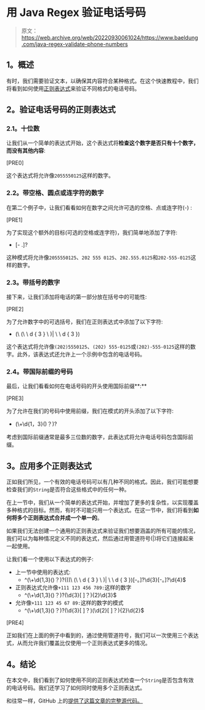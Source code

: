 # 用 Java Regex 验证电话号码

> 原文：<https://web.archive.org/web/20220930061024/https://www.baeldung.com/java-regex-validate-phone-numbers>

## **1。概述**

有时，我们需要验证文本，以确保其内容符合某种格式。在这个快速教程中，我们将看到如何使用[正则表达式](/web/20220630141021/https://www.baeldung.com/regular-expressions-java)来验证不同格式的电话号码。

## **2。验证电话号码的正则表达式**

### **2.1。十位数**

让我们从一个简单的表达式开始，这个表达式将**检查这个数字是否只有十个数字，而没有其他内容**:

[PRE0]

这个表达式将允许像`2055550125`这样的数字。

### **2.2。带空格、圆点或连字符的数字**

在第二个例子中，让我们看看如何在数字之间允许可选的空格、点或连字符(-) :

[PRE1]

为了实现这个额外的目标(可选的空格或连字符)，我们简单地添加了字符:

*   [- .]?

这种模式将允许像`2055550125`、`202 555 0125`、`202.555.0125`和`202-555-0125`这样的数字。

### **2.3。带括号的数字**

接下来，让我们添加将电话的第一部分放在括号中的可能性:

[PRE2]

为了允许数字中的可选括号，我们在正则表达式中添加了以下字符:

*   (\ \(\ \ d { 3 } \ \)| \ \ d { 3 })

这个表达式将允许像`(202)5550125`、`(202) 555-0125`或`(202)-555-0125`这样的数字。此外，该表达式还允许上一个示例中包含的电话号码。

### **2.4。带国际前缀的号码**

最后，让我们看看如何在电话号码的开头使用国际前缀**:**

[PRE3]

为了允许在我们的号码中使用前缀，我们在模式的开头添加了以下字符:

*   (\\+\\d{1，3}()？)?

考虑到国际前缀通常是最多三位数的数字，此表达式将允许电话号码包含国际前缀。

## **3。应用多个正则表达式**

正如我们所见，一个有效的电话号码可以有几种不同的格式。因此，我们可能想要检查我们的`String`是否符合这些格式中的任何一种。

在上一节中，我们从一个简单的表达式开始，并增加了更多的复杂性，以实现覆盖多种格式的目标。然而，有时不可能只用一个表达式。在这一节中，我们将看到**如何将多个正则表达式合并成一个单一的**。

如果我们无法创建一个通用的正则表达式来验证我们想要涵盖的所有可能的情况，我们可以为每种情况定义不同的表达式，然后通过用管道符号(|)将它们连接起来一起使用。

让我们看一个使用以下表达式的例子:

*   上一节中使用的表达式:
    *   ^(\\+\\d{1,3}()？)?(((\ \(\ \ d { 3 } \ \)| \ \ d { 3 })[-。]?\\d{3}[-。]?\\d{4}$
*   正则表达式允许像`+111 123 456 789:`这样的数字
    *   ^(\\+\\d{1,3}()？)?(\\d{3}[ ]？){2}\\d{3}$
*   允许像`+111 123 45 67 89:`这样的数字的模式
    *   ^(\\+\\d{1,3}()？)?(\\d{3}[ ]？)(\\d{2}[ ]？){2}\\d{2}$

[PRE4]

正如我们在上面的例子中看到的，通过使用管道符号，我们可以一次使用三个表达式，从而允许我们覆盖比仅使用一个正则表达式更多的情况。

## **4。结论**

在本文中，我们看到了如何使用不同的正则表达式检查一个`String`是否包含有效的电话号码。我们还学习了如何同时使用多个正则表达式。

和往常一样，GitHub 上的[提供了这篇文章的完整源代码。](https://web.archive.org/web/20220630141021/https://github.com/eugenp/tutorials/tree/master/core-java-modules/core-java-regex)